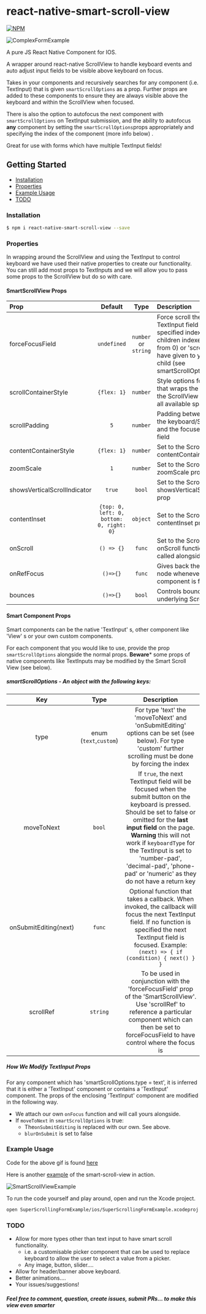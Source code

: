 # react-native-smart-scroll-view

[![NPM](https://nodei.co/npm-dl/react-native-smart-scroll-view.png?months=3)](https://nodei.co/npm/react-native-smart-scroll-view/)

![ComplexFormExample](https://raw.githubusercontent.com/jrans/react-native-smart-scroll-view/master/complexFormExample.gif)

A pure JS React Native Component for IOS.

A wrapper around react-native ScrollView to handle keyboard events and auto adjust input fields to be visible above keyboard on focus.

Takes in your components and recursively searches for any component (i.e. TextInput) that is given `smartScrollOptions` as a prop. Further props are added to these components to ensure they are always visible above the keyboard and within the ScrollView when focused.

There is also the option to autofocus the next component with `smartScrollOptions` on TextInput submission, and the ability to autofocus **any** component by setting the `smartScrollOptions`props appropriately and specifying the index of the component (more info below) .

Great for use with forms which have multiple TextInput fields!  

## Getting Started

- [Installation](#installation)
- [Properties](#properties)
- [Example Usage](#example-usage)
- [TODO](#todo)

### Installation

```bash
$ npm i react-native-smart-scroll-view --save
```

### Properties

In wrapping around the ScrollView and using the TextInput to control keyboard we have used their native properties to create our functionality. You can still add most props to TextInputs and we will allow you to pass some props to the ScrollView but do so with care.

#### SmartScrollView Props

| Prop  | Default  | Type | Description |
| :------------ |:---------------:| :---------------:| :-----|
| forceFocusField | `undefined` |`number` or `string` | Force scroll the view to the TextInput field at the specified index (smart children indexed in order from 0) or 'scrollRef' you have given to your smart child (see smartScrollOptions below) |
| scrollContainerStyle | `{flex: 1}` | `number` | Style options for the View that wraps the ScrollView, the ScrollView will take up all available space. |
| scrollPadding | `5` | `number` | Padding between the top of the keyboard/ScrollView and the focused TextInput field |
| contentContainerStyle | `{flex: 1}` | `number` | Set to the ScrollView contentContainerStyle prop |
| zoomScale | `1` | `number` | Set to the ScrollView zoomScale prop |
| showsVerticalScrollIndicator | `true` | `bool` | Set to the ScrollView showsVerticalScrollIndicator prop |
| contentInset | `{top: 0, left: 0, bottom: 0, right: 0}` | `object` | Set to the ScrollView contentInset prop  |
| onScroll | `() => {}` | `func` | Set to the ScrollView onScroll function. It will be called alongside our own |
| onRefFocus | `()=>{}` | `func` | Gives back the 'ref' of the node whenever a smart component is focused |
| bounces | `()=>{}` | `bool` | Controls bouncing of the underlying ScrollView |

#### Smart Component Props

Smart components can be the native 'TextInput' s, other component like 'View' s or your own custom components.

For each component that you would like to use, provide the prop `smartScrollOptions` alongside the normal props. **Beware*** some props of native components like TextInputs may be modified by the Smart Scroll View (see below).

##### smartScrollOptions - An object with the following keys:

| Key  | Type | Description |
| :------------: |:---------------:| :-----:|
| type | enum (`text`,`custom`) | For type 'text' the 'moveToNext' and 'onSubmitEditing' options can be set (see below). For type 'custom' further scrolling must be done by forcing the index |
| moveToNext | `bool` | If `true`, the next TextInput field will be focused when the submit button on the keyboard is pressed. Should be set to false or omitted for the **last input field** on the page. **Warning** this will not work if `keyboardType` for the TextInput is set to 'number-pad', 'decimal-pad', 'phone-pad' or 'numeric' as they do not have a return key|
| onSubmitEditing(next) | `func` | Optional function that takes a callback.  When invoked, the callback will focus the next TextInput field. If no function is specified the next TextInput field is focused. Example: `(next) => { if (condition) { next() } }` |
| scrollRef | `string` | To be used in conjunction with the 'forceFocusField' prop of the 'SmartScrollView'. Use 'scrollRef' to reference a particular component which can then be set to forceFocusField to have control where the focus is |


##### How We Modify TextInput Props

For any component which has 'smartScrollOptions.type = text', it is inferred that it is either a 'TextInput' component or contains a 'TextInput' component. The props of the enclosing 'TextInput' component are modified in the following way.

* We attach our own `onFocus` function and will call yours alongside.
* If `moveToNext` in `smartScrollOptions` is true:
  * The`onSubmitEditing` is replaced with our own. See above.
  * `blurOnSubmit` is set to false

### Example Usage

Code for the above gif is found [here](https://github.com/jrans/react-native-smart-scroll-view/blob/master/complexFormExample.js)

Here is another [example](https://github.com/jrans/react-native-smart-scroll-view/blob/master/SuperScrollingFormExample/Example.js) of the smart-scroll-view in action.

![SmartScrollViewExample](https://raw.githubusercontent.com/jrans/react-native-smart-scroll-view/master/SuperScrollingFormExample/exampleInAction.gif)

To run the code yourself and play around, open and run the Xcode project.

```bash
open SuperScrollingFormExample/ios/SuperScrollingFormExample.xcodeproj
```

### TODO

- Allow for more types other than text input to have smart scroll functionality.
  - i.e. a customisable picker component that can be used to replace keyboard to allow the user to select a value from a picker.
  - Any image, button, slider....
- Allow for header/banner above keyboard.
- Better animations....
- Your issues/suggestions!

##### Feel free to comment, question, create issues, submit PRs... to make this view even smarter
